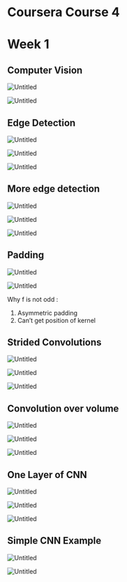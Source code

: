 # Coursera  Course 4

# Week 1

## Computer Vision

![Untitled](Coursera%20Course%204%208b764039b0d34e2499180f2f1c4c21bb/Untitled.png)

![Untitled](Coursera%20Course%204%208b764039b0d34e2499180f2f1c4c21bb/Untitled%201.png)

## Edge Detection

![Untitled](Coursera%20Course%204%208b764039b0d34e2499180f2f1c4c21bb/Untitled%202.png)

![Untitled](Coursera%20Course%204%208b764039b0d34e2499180f2f1c4c21bb/Untitled%203.png)

![Untitled](Coursera%20Course%204%208b764039b0d34e2499180f2f1c4c21bb/Untitled%204.png)

## More edge detection

![Untitled](Coursera%20Course%204%208b764039b0d34e2499180f2f1c4c21bb/Untitled%205.png)

![Untitled](Coursera%20Course%204%208b764039b0d34e2499180f2f1c4c21bb/Untitled%206.png)

![Untitled](Coursera%20Course%204%208b764039b0d34e2499180f2f1c4c21bb/Untitled%207.png)

## Padding

![Untitled](Coursera%20Course%204%208b764039b0d34e2499180f2f1c4c21bb/Untitled%208.png)

![Untitled](Coursera%20Course%204%208b764039b0d34e2499180f2f1c4c21bb/Untitled%209.png)

Why f is not odd :

1. Asymmetric  padding
2. Can’t get  position of kernel

## Strided  Convolutions

![Untitled](Coursera%20Course%204%208b764039b0d34e2499180f2f1c4c21bb/Untitled%2010.png)

![Untitled](Coursera%20Course%204%208b764039b0d34e2499180f2f1c4c21bb/Untitled%2011.png)

![Untitled](Coursera%20Course%204%208b764039b0d34e2499180f2f1c4c21bb/Untitled%2012.png)

## Convolution over volume

![Untitled](Coursera%20Course%204%208b764039b0d34e2499180f2f1c4c21bb/Untitled%2013.png)

![Untitled](Coursera%20Course%204%208b764039b0d34e2499180f2f1c4c21bb/Untitled%2014.png)

![Untitled](Coursera%20Course%204%208b764039b0d34e2499180f2f1c4c21bb/Untitled%2015.png)

## One Layer of CNN

![Untitled](Coursera%20Course%204%208b764039b0d34e2499180f2f1c4c21bb/Untitled%2016.png)

![Untitled](Coursera%20Course%204%208b764039b0d34e2499180f2f1c4c21bb/Untitled%2017.png)

![Untitled](Coursera%20Course%204%208b764039b0d34e2499180f2f1c4c21bb/Untitled%2018.png)

## Simple CNN Example

![Untitled](Coursera%20Course%204%208b764039b0d34e2499180f2f1c4c21bb/Untitled%2019.png)

![Untitled](Coursera%20Course%204%208b764039b0d34e2499180f2f1c4c21bb/Untitled%2020.png)
